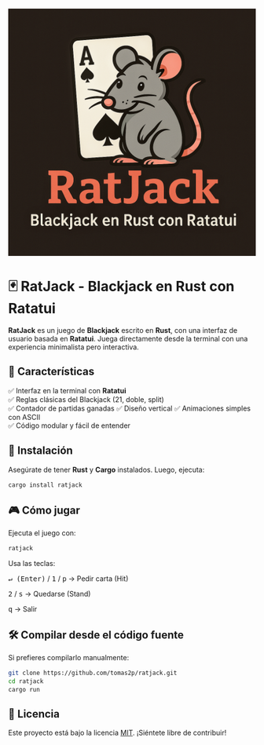 ![](ratjack-logo.PNG)
# 🃏 RatJack - Blackjack en Rust con Ratatui
**RatJack** es un juego de **Blackjack** escrito en **Rust**, con una interfaz de usuario basada en **Ratatui**. Juega directamente desde la terminal con una experiencia minimalista pero interactiva.  

## 🎲 Características  
✅ Interfaz en la terminal con **Ratatui**  
✅ Reglas clásicas del Blackjack (21, doble, split)  
✅ Contador de partidas ganadas
✅ Diseño vertical
✅ Animaciones simples con ASCII  
✅ Código modular y fácil de entender  

## 🚀 Instalación  
Asegúrate de tener **Rust** y **Cargo** instalados. Luego, ejecuta:  
```bash
cargo install ratjack
```

## 🎮 Cómo jugar
Ejecuta el juego con:
```bash
ratjack
```
Usa las teclas:

  <kbd>↵ (Enter)</kbd> / <kbd>1</kbd> / <kbd>p</kbd> → Pedir carta (Hit)

  <kbd>2</kbd> / <kbd>s</kbd> → Quedarse (Stand)

  <kbd>q</kbd> → Salir

## 🛠️ Compilar desde el código fuente
Si prefieres compilarlo manualmente:
```bash
git clone https://github.com/tomas2p/ratjack.git
cd ratjack
cargo run
```

## 📜 Licencia
Este proyecto está bajo la licencia [MIT](LICENSE). ¡Siéntete libre de contribuir!
